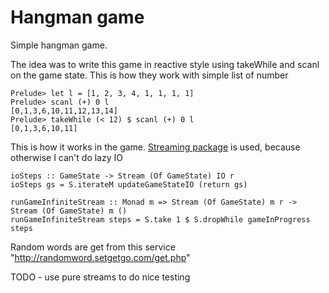 # Hangman game

Simple hangman game.

The idea was to write this game in reactive style using takeWhile and scanl on the game state.
This is how they work with simple list of number

    Prelude> let l = [1, 2, 3, 4, 1, 1, 1, 1]
    Prelude> scanl (+) 0 l
    [0,1,3,6,10,11,12,13,14]
    Prelude> takeWhile (< 12) $ scanl (+) 0 l
    [0,1,3,6,10,11]

This is how it works in the game. [Streaming package](https://github.com/michaelt/streaming) is used, because otherwise I can't do lazy IO

	ioSteps :: GameState -> Stream (Of GameState) IO r
    ioSteps gs = S.iterateM updateGameStateIO (return gs)

    runGameInfiniteStream :: Monad m => Stream (Of GameState) m r -> Stream (Of GameState) m ()
    runGameInfiniteStream steps = S.take 1 $ S.dropWhile gameInProgress steps

Random words are get from this service "http://randomword.setgetgo.com/get.php"

TODO - use pure streams to do nice testing
